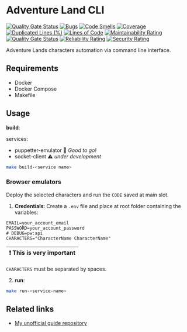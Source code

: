 # Adventure Land CLI

[![Quality Gate Status](https://sonarcloud.io/api/project_badges/measure?project=dmenezesgabriel_adventure-land-cli-js&metric=alert_status)](https://sonarcloud.io/dashboard?id=dmenezesgabriel_adventure-land-cli-js)
[![Bugs](https://sonarcloud.io/api/project_badges/measure?project=dmenezesgabriel_adventure-land-cli-js&metric=bugs)](https://sonarcloud.io/dashboard?id=dmenezesgabriel_adventure-land-cli-js)
[![Code Smells](https://sonarcloud.io/api/project_badges/measure?project=dmenezesgabriel_adventure-land-cli-js&metric=code_smells)](https://sonarcloud.io/dashboard?id=dmenezesgabriel_adventure-land-cli-js)
[![Coverage](https://sonarcloud.io/api/project_badges/measure?project=dmenezesgabriel_adventure-land-cli-js&metric=coverage)](https://sonarcloud.io/dashboard?id=dmenezesgabriel_adventure-land-cli-js)
[![Duplicated Lines (%)](https://sonarcloud.io/api/project_badges/measure?project=dmenezesgabriel_adventure-land-cli-js&metric=duplicated_lines_density)](https://sonarcloud.io/dashboard?id=dmenezesgabriel_adventure-land-cli-js)
[![Lines of Code](https://sonarcloud.io/api/project_badges/measure?project=dmenezesgabriel_adventure-land-cli-js&metric=ncloc)](https://sonarcloud.io/dashboard?id=dmenezesgabriel_adventure-land-cli-js)
[![Maintainability Rating](https://sonarcloud.io/api/project_badges/measure?project=dmenezesgabriel_adventure-land-cli-js&metric=sqale_rating)](https://sonarcloud.io/dashboard?id=dmenezesgabriel_adventure-land-cli-js)
[![Quality Gate Status](https://sonarcloud.io/api/project_badges/measure?project=dmenezesgabriel_adventure-land-cli-js&metric=alert_status)](https://sonarcloud.io/dashboard?id=dmenezesgabriel_adventure-land-cli-js)
[![Reliability Rating](https://sonarcloud.io/api/project_badges/measure?project=dmenezesgabriel_adventure-land-cli-js&metric=reliability_rating)](https://sonarcloud.io/dashboard?id=dmenezesgabriel_adventure-land-cli-js)
[![Security Rating](https://sonarcloud.io/api/project_badges/measure?project=dmenezesgabriel_adventure-land-cli-js&metric=security_rating)](https://sonarcloud.io/dashboard?id=dmenezesgabriel_adventure-land-cli-js)

Adventure Lands characters automation via command line interface.

## Requirements

- Docker
- Docker Compose
- Makefile

## Usage

**build**:

services:

- puppetter-emulator :rocket: _Good to go!_
- socket-client :warning: _under development_

```sh
make build-<service name>
```

### Browser emulators

Deploy the selected characters and run the `CODE` saved at main slot.

1. **Credentials**: Create a `.env` file and place at root folder containing the variables:

```env
EMAIL=your_account_email
PASSWORD=your_account_password
# DEBUG=pw:api
CHARACTERS="CharacterName CharacterName"
```

| :exclamation: This is very important |
| ------------------------------------ |

`CHARACTERS` must be separated by spaces.

2. **run**:

```sh
make run-<service-name>
```

## Related links

- [My unofficial guide repository](https://github.com/dmenezesgabriel/adventure-land-journey)
